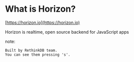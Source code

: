 #  What is Horizon?

[https://horizon.io](https://horizon.io)

Horizon is realtime, open source backend for JavaScript apps

note:

    Built by RethinkDB team.
    You can see them pressing 's'.
